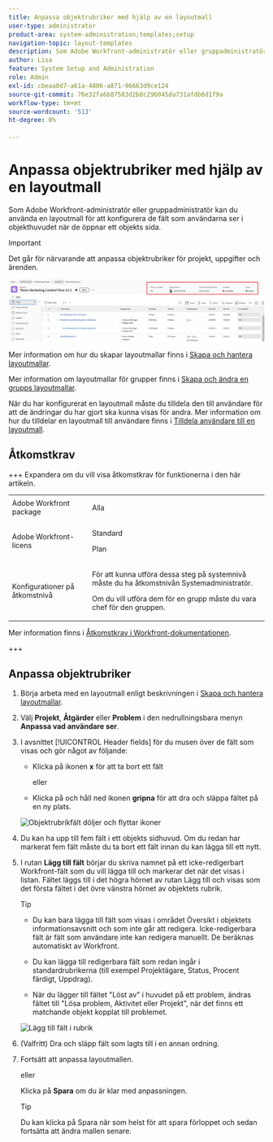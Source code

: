 ```yaml
---
title: Anpassa objektrubriker med hjälp av en layoutmall
user-type: administrator
product-area: system-administration;templates;setup
navigation-topic: layout-templates
description: Som Adobe Workfront-administratör eller gruppadministratör kan du använda en layoutmall för att konfigurera de fält som användarna ser i objekthuvudet när de öppnar ett objekts sida.
author: Lisa
feature: System Setup and Administration
role: Admin
exl-id: cbeaa0d7-a61a-4806-a871-96663d9ce124
source-git-commit: 76e32fa6b87583d2b8c296045da731afdb6d1f9a
workflow-type: tm+mt
source-wordcount: '513'
ht-degree: 0%

---
```


# Anpassa objektrubriker med hjälp av en layoutmall

Som Adobe Workfront-administratör eller gruppadministratör kan du använda en layoutmall för att konfigurera de fält som användarna ser i objekthuvudet när de öppnar ett objekts sida.

>[!IMPORTANT]
>
>Det går för närvarande att anpassa objektrubriker för projekt, uppgifter och ärenden.

![Objektrubrikfält](assets/object-header-fields.png)

Mer information om hur du skapar layoutmallar finns i [Skapa och hantera layoutmallar](../use-layout-templates/create-and-manage-layout-templates.md).

Mer information om layoutmallar för grupper finns i [Skapa och ändra en grupps layoutmallar](../../../administration-and-setup/manage-groups/work-with-group-objects/create-and-modify-a-groups-layout-templates.md).

När du har konfigurerat en layoutmall måste du tilldela den till användare för att de ändringar du har gjort ska kunna visas för andra. Mer information om hur du tilldelar en layoutmall till användare finns i [Tilldela användare till en layoutmall](../use-layout-templates/assign-users-to-layout-template.md).

## Åtkomstkrav

+++ Expandera om du vill visa åtkomstkrav för funktionerna i den här artikeln.

<table style="table-layout:auto"> 
 <col> 
 <col> 
 <tbody> 
  <tr> 
   <td>Adobe Workfront package</td> 
   <td><p>Alla</p></td> 
  </tr> 
  <tr> 
   <td>Adobe Workfront-licens</td> 
   <td><p>Standard</p>
       <p>Plan</p></td>
  </tr> 
  </tr> 
  <tr> 
   <td>Konfigurationer på åtkomstnivå</td> 
   <td> <p>För att kunna utföra dessa steg på systemnivå måste du ha åtkomstnivån Systemadministratör.</p>
        <p>Om du vill utföra dem för en grupp måste du vara chef för den gruppen.</p> </td> 
  </tr> 
 </tbody> 
</table>

Mer information finns i [Åtkomstkrav i Workfront-dokumentationen](/help/quicksilver/administration-and-setup/add-users/access-levels-and-object-permissions/access-level-requirements-in-documentation.md).

+++

## Anpassa objektrubriker

1. Börja arbeta med en layoutmall enligt beskrivningen i [Skapa och hantera layoutmallar](../../customize-workfront/use-layout-templates/create-and-manage-layout-templates.md).
1. Välj **Projekt**, **Åtgärder** eller **Problem** i den nedrullningsbara menyn **Anpassa vad användare ser**.

   <!--when this will be possible for more than 3 objects, at production, make this more general: update the sentence above to say "select an object you want to customize in the Customize what users see drop-down menu). -->

1. I avsnittet [!UICONTROL Header fields] för du musen över de fält som visas och gör något av följande:
   * Klicka på ikonen **x** för att ta bort ett fält

     eller

   * Klicka på och håll ned ikonen **gripna** för att dra och släppa fältet på en ny plats.

   <!--(NOTE: make sure the default names of these fields have not changed; otherwise, update screen shot)-->

   ![Objektrubrikfält döljer och flyttar ikoner](assets/object-header-field-x-and-grab-icons-in-lt.png)

1. Du kan ha upp till fem fält i ett objekts sidhuvud.
Om du redan har markerat fem fält måste du ta bort ett fält innan du kan lägga till ett nytt.
1. I rutan **Lägg till fält** börjar du skriva namnet på ett icke-redigerbart Workfront-fält som du vill lägga till och markerar det när det visas i listan. Fältet läggs till i det högra hörnet av rutan Lägg till och visas som det första fältet i det övre vänstra hörnet av objektets rubrik.

   >[!TIP]
   >
   >* Du kan bara lägga till fält som visas i området Översikt i objektets informationsavsnitt och som inte går att redigera. Icke-redigerbara fält är fält som användare inte kan redigera manuellt. De beräknas automatiskt av Workfront.
   >
   >* Du kan lägga till redigerbara fält som redan ingår i standardrubrikerna (till exempel Projektägare, Status, Procent färdigt, Uppdrag).
   >
   >* När du lägger till fältet &quot;Löst av&quot; i huvudet på ett problem, ändras fältet till &quot;Lösa problem, Aktivitet eller Projekt&quot;, när det finns ett matchande objekt kopplat till problemet.


   ![Lägg till fält i rubrik](assets/add-field-to-header-in-lt-list.png)


1. (Valfritt) Dra och släpp fält som lagts till i en annan ordning.

1. Fortsätt att anpassa layoutmallen.

   eller

   Klicka på **Spara** om du är klar med anpassningen.

   >[!TIP]
   >
   >Du kan klicka på Spara när som helst för att spara förloppet och sedan fortsätta att ändra mallen senare.
